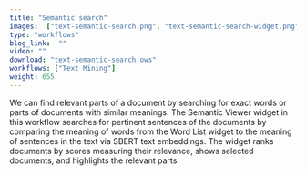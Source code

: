 ```yaml
---
title: "Semantic search"
images:  ["text-semantic-search.png", "text-semantic-search-widget.png"]
type: "workflows"
blog_link:  ""
video: ""
download: "text-semantic-search.ows"
workflows: ["Text Mining"]
weight: 655
---
```


We can find relevant parts of a document by searching for exact words or parts of documents with similar meanings. The Semantic Viewer widget in this workflow searches for pertinent sentences of the documents by comparing the meaning of words from the Word List widget to the meaning of sentences in the text via SBERT text embeddings. The widget ranks documents by scores measuring their relevance, shows selected documents, and highlights the relevant parts.
